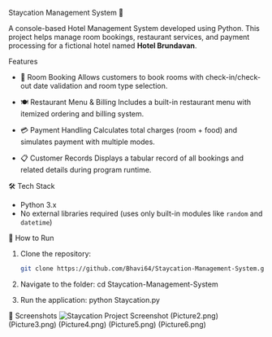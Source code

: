 Staycation Management System 🏨

A console-based Hotel Management System developed using Python. This project helps manage room bookings, restaurant services, and payment processing for a fictional hotel named **Hotel Brundavan**.

Features

- 📅 Room Booking
  Allows customers to book rooms with check-in/check-out date validation and room type selection.

- 🍽️ Restaurant Menu & Billing
  Includes a built-in restaurant menu with itemized ordering and billing system.

- 💳 Payment Handling 
  Calculates total charges (room + food) and simulates payment with multiple modes.

- 📋 Customer Records
  Displays a tabular record of all bookings and related details during program runtime.

🛠️ Tech Stack

- Python 3.x
- No external libraries required (uses only built-in modules like `random` and `datetime`)

🚀 How to Run

1. Clone the repository:
   ```bash
   git clone https://github.com/Bhavi64/Staycation-Management-System.git

2. Navigate to the folder:
   cd Staycation-Management-System

3. Run the application:
    python Staycation.py

📸 Screenshots
![Staycation Project Screenshot](Picture1.png)
(Picture2.png)
(Picture3.png)
(Picture4.png)
(Picture5.png)
(Picture6.png)



   
